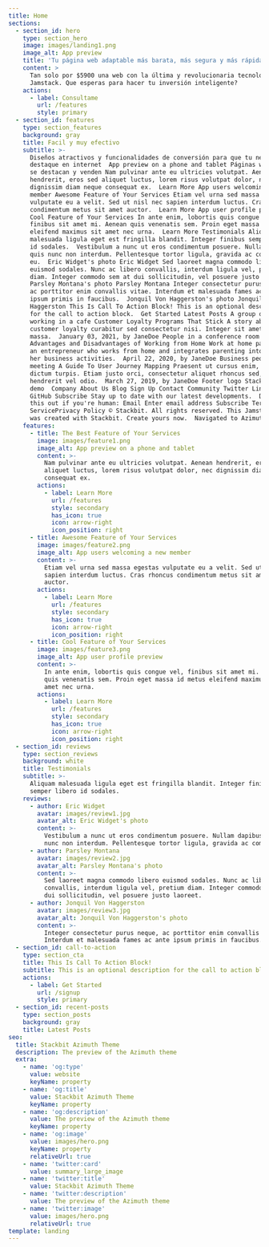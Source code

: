 ```yaml
---
title: Home
sections:
  - section_id: hero
    type: section_hero
    image: images/landing1.png
    image_alt: App preview
    title: 'Tu página web adaptable más barata, más segura y más rápida!!'
    content: >
      Tan solo por $5900 una web con la última y revolucionaria tecnología
      Jamstack. Que esperas para hacer tu inversión inteligente?
    actions:
      - label: Consultame
        url: /features
        style: primary
  - section_id: features
    type: section_features
    background: gray
    title: Facil y muy efectivo
    subtitle: >-
      Diseños atractivos y funcionalidades de conversión para que tu negocio se
      destaque en internet  App preview on a phone and tablet Páginas webs que
      se destacan y venden Nam pulvinar ante eu ultricies volutpat. Aenean
      hendrerit, eros sed aliquet luctus, lorem risus volutpat dolor, nec
      dignissim diam neque consequat ex.  Learn More App users welcoming a new
      member Awesome Feature of Your Services Etiam vel urna sed massa egestas
      vulputate eu a velit. Sed ut nisl nec sapien interdum luctus. Cras rhoncus
      condimentum metus sit amet auctor.  Learn More App user profile preview
      Cool Feature of Your Services In ante enim, lobortis quis congue vel,
      finibus sit amet mi. Aenean quis venenatis sem. Proin eget massa id metus
      eleifend maximus sit amet nec urna.  Learn More Testimonials Aliquam
      malesuada ligula eget est fringilla blandit. Integer finibus semper libero
      id sodales.  Vestibulum a nunc ut eros condimentum posuere. Nullam dapibus
      quis nunc non interdum. Pellentesque tortor ligula, gravida ac commodo
      eu.  Eric Widget's photo Eric Widget Sed laoreet magna commodo libero
      euismod sodales. Nunc ac libero convallis, interdum ligula vel, pretium
      diam. Integer commodo sem at dui sollicitudin, vel posuere justo laoreet. 
      Parsley Montana's photo Parsley Montana Integer consectetur purus neque,
      ac porttitor enim convallis vitae. Interdum et malesuada fames ac ante
      ipsum primis in faucibus.  Jonquil Von Haggerston's photo Jonquil Von
      Haggerston This Is Call To Action Block! This is an optional description
      for the call to action block.  Get Started Latest Posts A group of people
      working in a cafe Customer Loyalty Programs That Stick A story about
      customer loyalty curabitur sed consectetur nisi. Integer sit amet commodo
      massa.  January 03, 2021, by JaneDoe People in a conference room The
      Advantages and Disadvantages of Working from Home Work at home parent is
      an entrepreneur who works from home and integrates parenting into his or
      her business activities.  April 22, 2020, by JaneDoe Business people in a
      meeting A Guide To User Journey Mapping Praesent ut cursus enim, sit amet
      dictum turpis. Etiam justo orci, consectetur aliquet rhoncus sed,
      hendrerit vel odio.  March 27, 2019, by JaneDoe Footer logo Stackbit theme
      demo  Company About Us Blog Sign Up Contact Community Twitter LinkedIn
      GitHub Subscribe Stay up to date with our latest developments.  Don't fill
      this out if you're human: Email Enter email address Subscribe Terms of
      ServicePrivacy Policy © Stackbit. All rights reserved. This Jamstack site
      was created with Stackbit. Create yours now.  Navigated to Azimuth
    features:
      - title: The Best Feature of Your Services
        image: images/feature1.png
        image_alt: App preview on a phone and tablet
        content: >-
          Nam pulvinar ante eu ultricies volutpat. Aenean hendrerit, eros sed
          aliquet luctus, lorem risus volutpat dolor, nec dignissim diam neque
          consequat ex.
        actions:
          - label: Learn More
            url: /features
            style: secondary
            has_icon: true
            icon: arrow-right
            icon_position: right
      - title: Awesome Feature of Your Services
        image: images/feature2.png
        image_alt: App users welcoming a new member
        content: >-
          Etiam vel urna sed massa egestas vulputate eu a velit. Sed ut nisl nec
          sapien interdum luctus. Cras rhoncus condimentum metus sit amet
          auctor.
        actions:
          - label: Learn More
            url: /features
            style: secondary
            has_icon: true
            icon: arrow-right
            icon_position: right
      - title: Cool Feature of Your Services
        image: images/feature3.png
        image_alt: App user profile preview
        content: >-
          In ante enim, lobortis quis congue vel, finibus sit amet mi. Aenean
          quis venenatis sem. Proin eget massa id metus eleifend maximus sit
          amet nec urna.
        actions:
          - label: Learn More
            url: /features
            style: secondary
            has_icon: true
            icon: arrow-right
            icon_position: right
  - section_id: reviews
    type: section_reviews
    background: white
    title: Testimonials
    subtitle: >-
      Aliquam malesuada ligula eget est fringilla blandit. Integer finibus
      semper libero id sodales.
    reviews:
      - author: Eric Widget
        avatar: images/review1.jpg
        avatar_alt: Eric Widget's photo
        content: >-
          Vestibulum a nunc ut eros condimentum posuere. Nullam dapibus quis
          nunc non interdum. Pellentesque tortor ligula, gravida ac commodo eu.
      - author: Parsley Montana
        avatar: images/review2.jpg
        avatar_alt: Parsley Montana's photo
        content: >-
          Sed laoreet magna commodo libero euismod sodales. Nunc ac libero
          convallis, interdum ligula vel, pretium diam. Integer commodo sem at
          dui sollicitudin, vel posuere justo laoreet.
      - author: Jonquil Von Haggerston
        avatar: images/review3.jpg
        avatar_alt: Jonquil Von Haggerston's photo
        content: >-
          Integer consectetur purus neque, ac porttitor enim convallis vitae.
          Interdum et malesuada fames ac ante ipsum primis in faucibus.
  - section_id: call-to-action
    type: section_cta
    title: This Is Call To Action Block!
    subtitle: This is an optional description for the call to action block.
    actions:
      - label: Get Started
        url: /signup
        style: primary
  - section_id: recent-posts
    type: section_posts
    background: gray
    title: Latest Posts
seo:
  title: Stackbit Azimuth Theme
  description: The preview of the Azimuth theme
  extra:
    - name: 'og:type'
      value: website
      keyName: property
    - name: 'og:title'
      value: Stackbit Azimuth Theme
      keyName: property
    - name: 'og:description'
      value: The preview of the Azimuth theme
      keyName: property
    - name: 'og:image'
      value: images/hero.png
      keyName: property
      relativeUrl: true
    - name: 'twitter:card'
      value: summary_large_image
    - name: 'twitter:title'
      value: Stackbit Azimuth Theme
    - name: 'twitter:description'
      value: The preview of the Azimuth theme
    - name: 'twitter:image'
      value: images/hero.png
      relativeUrl: true
template: landing
---
```

